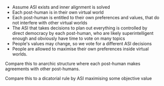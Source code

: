 
- Assume ASI exists and inner alignment is solved
- Each post-human is in their own virtual world
- Each post-human is entitled to their own preferences and values, that do not interfere with other virtual worlds
- The ASI that takes decisions to plan out everything is controlled by direct democracy by each post-human, who are likely superintelligent enough and obviously have time to vote on many topics
- People's values may change, so we vote for a different ASI decisions
- People are allowed to maximise their own preferences inside virtual worlds. 

Compare this to anarchic structure where each post-human makes agreements with other post-humans. 

Compare this to a dicatorial rule by ASI maximising some objective value

